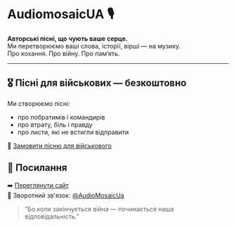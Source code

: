 # AudiomosaicUA 🎙️

**Авторські пісні, що чують ваше серце.**  
Ми перетворюємо ваші слова, історії, вірші — на музику.  
Про кохання. Про війну. Про памʼять.

---

## 🎖 Пісні для військових — безкоштовно
Ми створюємо пісні:
- про побратимів і командирів
- про втрату, біль і правду
- про листи, які не встигли відправити

🔗 [Замовити пісню для військового](https://audiomosaicua.github.io/audiomosaicua/)

## 📌 Посилання

➡️ [Переглянути сайт](https://audiomosaicua.github.io/audiomosaicua/)  
📩 Зворотний зв'язок: [@AudioMosaicUa](https://t.me/AudioMosaicUa)

> “Бо коли закінчується війна — починається наша відповідальність.”

